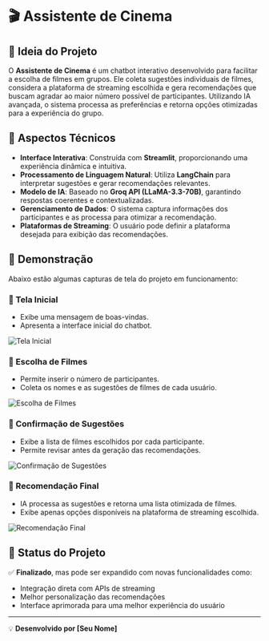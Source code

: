 # 🎬 Assistente de Cinema

## 📌 Ideia do Projeto
O **Assistente de Cinema** é um chatbot interativo desenvolvido para facilitar a escolha de filmes em grupos. Ele coleta sugestões individuais de filmes, considera a plataforma de streaming escolhida e gera recomendações que buscam agradar ao maior número possível de participantes. Utilizando IA avançada, o sistema processa as preferências e retorna opções otimizadas para a experiência do grupo.

## 🚀 Aspectos Técnicos
- **Interface Interativa**: Construída com **Streamlit**, proporcionando uma experiência dinâmica e intuitiva.
- **Processamento de Linguagem Natural**: Utiliza **LangChain** para interpretar sugestões e gerar recomendações relevantes.
- **Modelo de IA**: Baseado no **Groq API (LLaMA-3.3-70B)**, garantindo respostas coerentes e contextualizadas.
- **Gerenciamento de Dados**: O sistema captura informações dos participantes e as processa para otimizar a recomendação.
- **Plataformas de Streaming**: O usuário pode definir a plataforma desejada para exibição das recomendações.

## 📸 Demonstração
Abaixo estão algumas capturas de tela do projeto em funcionamento:

### 📍 Tela Inicial
- Exibe uma mensagem de boas-vindas.
- Apresenta a interface inicial do chatbot.

<img src="https://via.placeholder.com/800x400?text=Tela+Inicial" alt="Tela Inicial">

### 📍 Escolha de Filmes
- Permite inserir o número de participantes.
- Coleta os nomes e as sugestões de filmes de cada usuário.

<img src="https://via.placeholder.com/800x400?text=Escolha+de+Filmes" alt="Escolha de Filmes">

### 📍 Confirmação de Sugestões
- Exibe a lista de filmes escolhidos por cada participante.
- Permite revisar antes da geração das recomendações.

<img src="https://via.placeholder.com/800x400?text=Confirma%C3%A7%C3%A3o+de+Sugest%C3%B5es" alt="Confirmação de Sugestões">

### 📍 Recomendação Final
- IA processa as sugestões e retorna uma lista otimizada de filmes.
- Exibe apenas opções disponíveis na plataforma de streaming escolhida.

<img src="https://via.placeholder.com/800x400?text=Recomenda%C3%A7%C3%A3o+Final" alt="Recomendação Final">

## 📌 Status do Projeto
✅ **Finalizado**, mas pode ser expandido com novas funcionalidades como:
- Integração direta com APIs de streaming
- Melhor personalização das recomendações
- Interface aprimorada para uma melhor experiência do usuário

---
💡 **Desenvolvido por [Seu Nome]**

